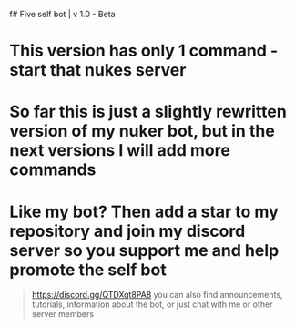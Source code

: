 f# Five self bot | v 1.0 - Beta

# This version has only 1 command - start that nukes server 

# So far this is just a slightly rewritten version of my nuker bot, but in the next versions I will add more commands

# Like my bot? Then add a star to my repository and join my discord server so you support me and help promote the self bot  

> https://discord.gg/QTDXqt8PA8 you can also find announcements, tutorials, information about the bot, or just chat with me or other server members
